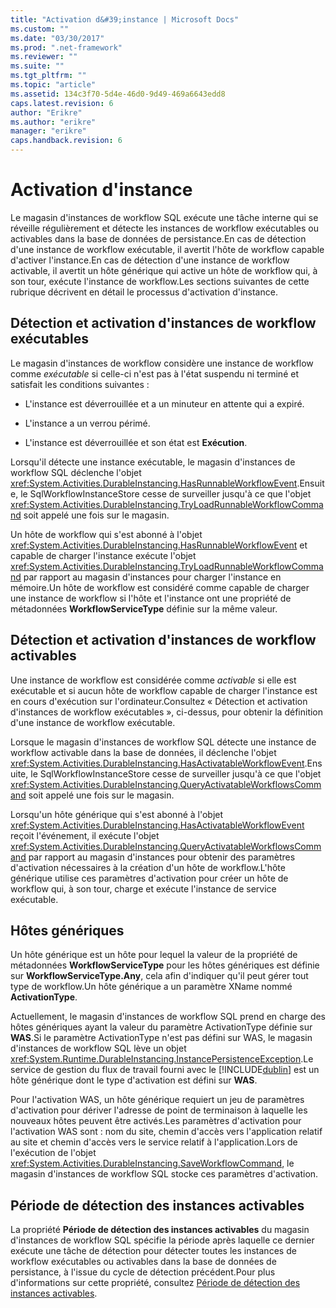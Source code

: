 ```yaml
---
title: "Activation d&#39;instance | Microsoft Docs"
ms.custom: ""
ms.date: "03/30/2017"
ms.prod: ".net-framework"
ms.reviewer: ""
ms.suite: ""
ms.tgt_pltfrm: ""
ms.topic: "article"
ms.assetid: 134c3f70-5d4e-46d0-9d49-469a6643edd8
caps.latest.revision: 6
author: "Erikre"
ms.author: "erikre"
manager: "erikre"
caps.handback.revision: 6
---
```

# Activation d&#39;instance
Le magasin d'instances de workflow SQL exécute une tâche interne qui se réveille régulièrement et détecte les instances de workflow exécutables ou activables dans la base de données de persistance.En cas de détection d'une instance de workflow exécutable, il avertit l'hôte de workflow capable d'activer l'instance.En cas de détection d'une instance de workflow activable, il avertit un hôte générique qui active un hôte de workflow qui, à son tour, exécute l'instance de workflow.Les sections suivantes de cette rubrique décrivent en détail le processus d'activation d'instance.  
  
##  <a name="RunnableSection"></a> Détection et activation d'instances de workflow exécutables  
 Le magasin d'instances de workflow considère une instance de workflow comme *exécutable* si celle\-ci n'est pas à l'état suspendu ni terminé et satisfait les conditions suivantes :  
  
-   L'instance est déverrouillée et a un minuteur en attente qui a expiré.  
  
-   L'instance a un verrou périmé.  
  
-   L'instance est déverrouillée et son état est **Exécution**.  
  
 Lorsqu'il détecte une instance exécutable, le magasin d'instances de workflow SQL déclenche l'objet <xref:System.Activities.DurableInstancing.HasRunnableWorkflowEvent>.Ensuite, le SqlWorkflowInstanceStore cesse de surveiller jusqu'à ce que l'objet <xref:System.Activities.DurableInstancing.TryLoadRunnableWorkflowCommand> soit appelé une fois sur le magasin.  
  
 Un hôte de workflow qui s'est abonné à l'objet <xref:System.Activities.DurableInstancing.HasRunnableWorkflowEvent> et capable de charger l'instance exécute l'objet <xref:System.Activities.DurableInstancing.TryLoadRunnableWorkflowCommand> par rapport au magasin d'instances pour charger l'instance en mémoire.Un hôte de workflow est considéré comme capable de charger une instance de workflow si l'hôte et l'instance ont une propriété de métadonnées **WorkflowServiceType** définie sur la même valeur.  
  
## Détection et activation d'instances de workflow activables  
 Une instance de workflow est considérée comme *activable* si elle est exécutable et si aucun hôte de workflow capable de charger l'instance est en cours d'exécution sur l'ordinateur.Consultez « Détection et activation d'instances de workflow exécutables », ci\-dessus, pour obtenir la définition d'une instance de workflow exécutable.  
  
 Lorsque le magasin d'instances de workflow SQL détecte une instance de workflow activable dans la base de données, il déclenche l'objet <xref:System.Activities.DurableInstancing.HasActivatableWorkflowEvent>.Ensuite, le SqlWorkflowInstanceStore cesse de surveiller jusqu'à ce que l'objet <xref:System.Activities.DurableInstancing.QueryActivatableWorkflowsCommand> soit appelé une fois sur le magasin.  
  
 Lorsqu'un hôte générique qui s'est abonné à l'objet <xref:System.Activities.DurableInstancing.HasActivatableWorkflowEvent> reçoit l'événement, il exécute l'objet <xref:System.Activities.DurableInstancing.QueryActivatableWorkflowsCommand> par rapport au magasin d'instances pour obtenir des paramètres d'activation nécessaires à la création d'un hôte de workflow.L'hôte générique utilise ces paramètres d'activation pour créer un hôte de workflow qui, à son tour, charge et exécute l'instance de service exécutable.  
  
## Hôtes génériques  
 Un hôte générique est un hôte pour lequel la valeur de la propriété de métadonnées **WorkflowServiceType** pour les hôtes génériques est définie sur **WorkflowServiceType.Any**, cela afin d'indiquer qu'il peut gérer tout type de workflow.Un hôte générique a un paramètre XName nommé **ActivationType**.  
  
 Actuellement, le magasin d'instances de workflow SQL prend en charge des hôtes génériques ayant la valeur du paramètre ActivationType définie sur **WAS**.Si le paramètre ActivationType n'est pas défini sur WAS, le magasin d'instances de workflow SQL lève un objet <xref:System.Runtime.DurableInstancing.InstancePersistenceException>.Le service de gestion du flux de travail fourni avec le [!INCLUDE[dublin](../../../includes/dublin-md.md)] est un hôte générique dont le type d'activation est défini sur **WAS**.  
  
 Pour l'activation WAS, un hôte générique requiert un jeu de paramètres d'activation pour dériver l'adresse de point de terminaison à laquelle les nouveaux hôtes peuvent être activés.Les paramètres d'activation pour l'activation WAS sont : nom du site, chemin d'accès vers l'application relatif au site et chemin d'accès vers le service relatif à l'application.Lors de l'exécution de l'objet <xref:System.Activities.DurableInstancing.SaveWorkflowCommand>, le magasin d'instances de workflow SQL stocke ces paramètres d'activation.  
  
## Période de détection des instances activables  
 La propriété **Période de détection des instances activables** du magasin d'instances de workflow SQL spécifie la période après laquelle ce dernier exécute une tâche de détection pour détecter toutes les instances de workflow exécutables ou activables dans la base de données de persistance, à l'issue du cycle de détection précédent.Pour plus d'informations sur cette propriété, consultez [Période de détection des instances activables](../../../docs/framework/windows-workflow-foundation//runnable-instances-detection-period.md).